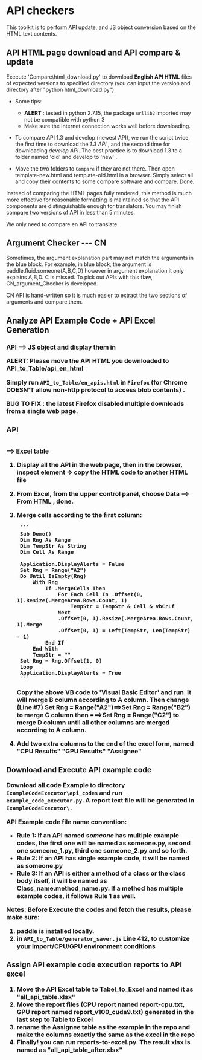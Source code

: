 # API checkers

This toolkit is to perform API update, and JS object conversion based on the HTML text contents.

## API HTML page download and API compare & update

Execute 'Compare\html_download.py' to download **English API HTML** files of expected versions to specified directory (you can input the 
version and directory after "python html_download.py")

- Some tips:	
	- **ALERT** : tested in python 2.7.15, the package ``urllib2`` imported may not be compatible with python 3
	- Make sure the Internet connection works well before downloading.

- To compare API 1.3 and develop (newest API), we run the script twice, the first time to download the *1.3 API* , 
  and the second time for downloading *develop API*. The best practice is to download 1.3 to a folder named 'old' and develop
  to 'new' .

- Move the two folders to ``Compare`` if they are not there. Then open template-new.html and template-old.html in a browser. Simply select all and copy their contents to some compare software and compare.  Done.

Instead of comparing the HTML pages fully rendered, this method is much more effective for reasonable formatting is maintained so that the API 
components are distinguishable enough for translators. You may finish compare two versions of API in less than 5 minutes.

We only need to compare en API to translate.



## Argument Checker --- CN

Sometimes, the argument explanation part may not match the arguments in the blue block. 
For example, in blue block, the argument is paddle.fluid.someone(A,B,C,D) however 
in argument explanation it only explains A,B,D. C is missed.
To pick out APIs with this flaw, CN_argument_Checker is developed.

CN API is hand-written so it is much easier to extract the two sections of arguments and compare them.




## Analyze API Example Code + API Excel Generation

### API ==> JS object and display them in <table>

**ALERT: Please move the API HTML you downloaded to API_to_Table/api_en_html**

Simply run ``API_to_Table/en_apis.html`` in ``Firefox`` (for Chrome DOESN'T allow non-http protocol to access blob contents) .

**BUG TO FIX** : the latest Firefox disabled multiple downloads from a single web page. 



### API <table> ==> Excel table 

1. Display all the API in the web page, then in the browser, inspect element => copy the HTML code to another HTML file
2. From Excel, from the upper control panel, choose Data ==> From HTML , done.
3. Merge cells according to the first column:

		```
		Sub Demo()
	    Dim Rng As Range
	    Dim TempStr As String
	    Dim Cell As Range
	 
	    Application.DisplayAlerts = False
	    Set Rng = Range("A2")
	    Do Until IsEmpty(Rng)
	        With Rng
	            If .MergeCells Then
	                For Each Cell In .Offset(0, 1).Resize(.MergeArea.Rows.Count, 1)
	                    TempStr = TempStr & Cell & vbCrLf
	                Next
	                .Offset(0, 1).Resize(.MergeArea.Rows.Count, 1).Merge
	                .Offset(0, 1) = Left(TempStr, Len(TempStr) - 1)
	            End If
	        End With
	        TempStr = ""
	    Set Rng = Rng.Offset(1, 0)
	    Loop
	    Application.DisplayAlerts = True
		```

	Copy the above VB code to 'Visual Basic Editor' and run. It will merge B column according to A column.
	Then change (Line #7) Set Rng = Range("A2")==>Set Rng = Range("B2") to merge C column then ===>Set Rng = Range("C2") to merge
	D column until all other columns are merged according to A column. 

4. Add two extra columns to the end of the excel form, named "CPU Results" "GPU Results" "Assignee" 

### Download and Execute API example code

Download all code Example to directory ``ExampleCodeExecutor\api_codes`` and run ``example_code_executor.py``. A
report text file will be generated in ``ExampleCodeExecutor\`` .

API Example code file name convention:

- Rule 1: If an API named *someone* has multiple example codes, the first one will be named as someone.py, second one someone_1.py, third one someone_2.py and so forth.
- Rule 2: If an API has single example code, it will be named as someone.py
- Rule 3: If an API is either a method of a class or the class body itself, it will be named as Class_name.method_name.py. If a method has multiple example codes, it follows Rule 1 as well.

Notes: Before Execute the codes and fetch the results, please make sure:

1. paddle is installed locally.
2. in ``API_to_Table/generator_saver.js`` Line 412, to customize your import/CPU/GPU environment conditions

### Assign API example code execution reports to API excel

1. Move the API Excel table to Tabel_to_Excel and named it as "all_api_table.xlsx" 
1. Move the report files (CPU report named report-cpu.txt, GPU report named report_v100_cuda9.txt) generated in the last step to Table to Excel
2. rename the Assignee table as the example in the repo and make the columns **exactly the same as** the excel in the repo
3. Finally! you can run reports-to-excel.py.  The result xlsx is named as "all_api_table_after.xlsx" 



